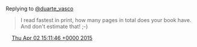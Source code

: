Replying to [@duarte\_vasco](https://twitter.com/DromerDenker/status/582989591243722754)

> I read fastest in print, how many pages in total does your book have\. And don't estimate that\! ;\-\)

<img src="../../media/tweet.ico" width="12" /> [Thu Apr 02 15:11:46 +0000 2015](https://twitter.com/DromerDenker/status/583648022707511298)